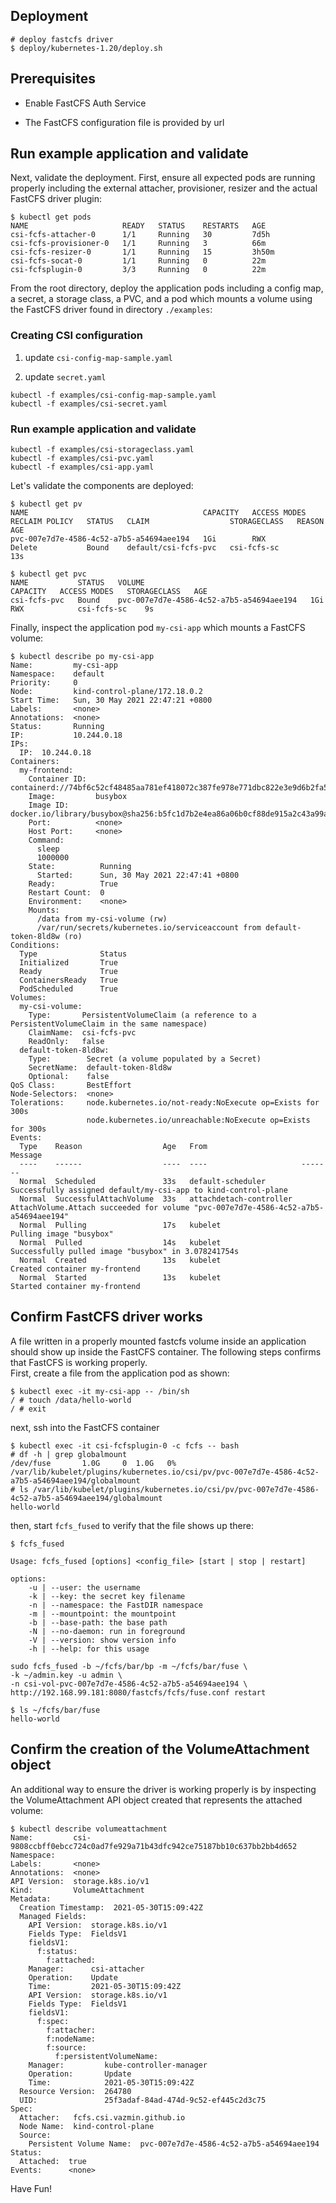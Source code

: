 
## Deployment

```
# deploy fastcfs driver
$ deploy/kubernetes-1.20/deploy.sh
```

## Prerequisites

* Enable FastCFS Auth Service

* The FastCFS configuration file is provided by url

## Run example application and validate

Next, validate the deployment.  First, ensure all expected pods are running properly including
the external attacher, provisioner, resizer and the actual FastCFS driver plugin:

```shell
$ kubectl get pods
NAME                     READY   STATUS    RESTARTS   AGE
csi-fcfs-attacher-0      1/1     Running   30         7d5h
csi-fcfs-provisioner-0   1/1     Running   3          66m
csi-fcfs-resizer-0       1/1     Running   15         3h50m
csi-fcfs-socat-0         1/1     Running   0          22m
csi-fcfsplugin-0         3/3     Running   0          22m
```

From the root directory, deploy the application pods including a config map, a secret, a storage class, a PVC, and a pod
which mounts a volume using the FastCFS driver found in directory `./examples`:

### Creating CSI configuration

1. update `csi-config-map-sample.yaml`

2. update `secret.yaml`

```shell
kubectl -f examples/csi-config-map-sample.yaml
kubectl -f examples/csi-secret.yaml
```

### Run example application and validate

```shell
kubectl -f examples/csi-storageclass.yaml
kubectl -f examples/csi-pvc.yaml
kubectl -f examples/csi-app.yaml
```

Let's validate the components are deployed:
```shell
$ kubectl get pv
NAME                                       CAPACITY   ACCESS MODES   RECLAIM POLICY   STATUS   CLAIM                  STORAGECLASS   REASON   AGE
pvc-007e7d7e-4586-4c52-a7b5-a54694aee194   1Gi        RWX            Delete           Bound    default/csi-fcfs-pvc   csi-fcfs-sc             13s
```

```shell
$ kubectl get pvc
NAME           STATUS   VOLUME                                     CAPACITY   ACCESS MODES   STORAGECLASS   AGE
csi-fcfs-pvc   Bound    pvc-007e7d7e-4586-4c52-a7b5-a54694aee194   1Gi        RWX            csi-fcfs-sc    9s
```

Finally, inspect the application pod `my-csi-app`  which mounts a FastCFS volume:

```shell
$ kubectl describe po my-csi-app
Name:         my-csi-app
Namespace:    default
Priority:     0
Node:         kind-control-plane/172.18.0.2
Start Time:   Sun, 30 May 2021 22:47:21 +0800
Labels:       <none>
Annotations:  <none>
Status:       Running
IP:           10.244.0.18
IPs:
  IP:  10.244.0.18
Containers:
  my-frontend:
    Container ID:  containerd://74bf6c52cf48485aa781ef418072c387fe978e771dbc822e3e9d6b2fa5df2f9e
    Image:         busybox
    Image ID:      docker.io/library/busybox@sha256:b5fc1d7b2e4ea86a06b0cf88de915a2c43a99a00b6b3c0af731e5f4c07ae8eff
    Port:          <none>
    Host Port:     <none>
    Command:
      sleep
      1000000
    State:          Running
      Started:      Sun, 30 May 2021 22:47:41 +0800
    Ready:          True
    Restart Count:  0
    Environment:    <none>
    Mounts:
      /data from my-csi-volume (rw)
      /var/run/secrets/kubernetes.io/serviceaccount from default-token-8ld8w (ro)
Conditions:
  Type              Status
  Initialized       True 
  Ready             True 
  ContainersReady   True 
  PodScheduled      True 
Volumes:
  my-csi-volume:
    Type:       PersistentVolumeClaim (a reference to a PersistentVolumeClaim in the same namespace)
    ClaimName:  csi-fcfs-pvc
    ReadOnly:   false
  default-token-8ld8w:
    Type:        Secret (a volume populated by a Secret)
    SecretName:  default-token-8ld8w
    Optional:    false
QoS Class:       BestEffort
Node-Selectors:  <none>
Tolerations:     node.kubernetes.io/not-ready:NoExecute op=Exists for 300s
                 node.kubernetes.io/unreachable:NoExecute op=Exists for 300s
Events:
  Type    Reason                  Age   From                     Message
  ----    ------                  ----  ----                     -------
  Normal  Scheduled               33s   default-scheduler        Successfully assigned default/my-csi-app to kind-control-plane
  Normal  SuccessfulAttachVolume  33s   attachdetach-controller  AttachVolume.Attach succeeded for volume "pvc-007e7d7e-4586-4c52-a7b5-a54694aee194"
  Normal  Pulling                 17s   kubelet                  Pulling image "busybox"
  Normal  Pulled                  14s   kubelet                  Successfully pulled image "busybox" in 3.078241754s
  Normal  Created                 13s   kubelet                  Created container my-frontend
  Normal  Started                 13s   kubelet                  Started container my-frontend
```

## Confirm FastCFS driver works

A file written in a properly mounted fastcfs volume inside an application should show up inside the FastCFS container.
The following steps confirms that FastCFS is working properly.  
First, create a file from the application pod as shown:
```shell
$ kubectl exec -it my-csi-app -- /bin/sh
/ # touch /data/hello-world
/ # exit
```

next, ssh into the FastCFS container
```shell
$ kubectl exec -it csi-fcfsplugin-0 -c fcfs -- bash
# df -h | grep globalmount
/dev/fuse       1.0G     0  1.0G   0% /var/lib/kubelet/plugins/kubernetes.io/csi/pv/pvc-007e7d7e-4586-4c52-a7b5-a54694aee194/globalmount
# ls /var/lib/kubelet/plugins/kubernetes.io/csi/pv/pvc-007e7d7e-4586-4c52-a7b5-a54694aee194/globalmount
hello-world
```

then, start `fcfs_fused` to verify that the file shows up there:

```shell
$ fcfs_fused

Usage: fcfs_fused [options] <config_file> [start | stop | restart]

options:
	-u | --user: the username
	-k | --key: the secret key filename
	-n | --namespace: the FastDIR namespace
	-m | --mountpoint: the mountpoint
	-b | --base-path: the base path
	-N | --no-daemon: run in foreground
	-V | --version: show version info
	-h | --help: for this usage
```

```shell
sudo fcfs_fused -b ~/fcfs/bar/bp -m ~/fcfs/bar/fuse \
-k ~/admin.key -u admin \
-n csi-vol-pvc-007e7d7e-4586-4c52-a7b5-a54694aee194 \
http://192.168.99.181:8080/fastcfs/fcfs/fuse.conf restart

$ ls ~/fcfs/bar/fuse
hello-world
```

## Confirm the creation of the VolumeAttachment object
An additional way to ensure the driver is working properly is by inspecting the VolumeAttachment API object created
that represents the attached volume:

```shell
$ kubectl describe volumeattachment
Name:         csi-9808ccbff0ebcc724c0ad7fe929a71b43dfc942ce75187bb10c637bb2bb4d652
Namespace:    
Labels:       <none>
Annotations:  <none>
API Version:  storage.k8s.io/v1
Kind:         VolumeAttachment
Metadata:
  Creation Timestamp:  2021-05-30T15:09:42Z
  Managed Fields:
    API Version:  storage.k8s.io/v1
    Fields Type:  FieldsV1
    fieldsV1:
      f:status:
        f:attached:
    Manager:      csi-attacher
    Operation:    Update
    Time:         2021-05-30T15:09:42Z
    API Version:  storage.k8s.io/v1
    Fields Type:  FieldsV1
    fieldsV1:
      f:spec:
        f:attacher:
        f:nodeName:
        f:source:
          f:persistentVolumeName:
    Manager:         kube-controller-manager
    Operation:       Update
    Time:            2021-05-30T15:09:42Z
  Resource Version:  264780
  UID:               25f3adaf-84ad-474d-9c52-ef445c2d3c75
Spec:
  Attacher:   fcfs.csi.vazmin.github.io
  Node Name:  kind-control-plane
  Source:
    Persistent Volume Name:  pvc-007e7d7e-4586-4c52-a7b5-a54694aee194
Status:
  Attached:  true
Events:      <none>
```


Have Fun!